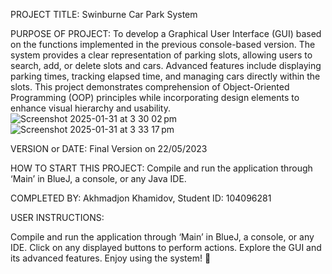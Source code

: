 PROJECT TITLE:
Swinburne Car Park System

PURPOSE OF PROJECT:
To develop a Graphical User Interface (GUI) based on the functions implemented in the previous console-based version. The system provides a clear representation of parking slots, allowing users to search, add, or delete slots and cars. Advanced features include displaying parking times, tracking elapsed time, and managing cars directly within the slots. This project demonstrates comprehension of Object-Oriented Programming (OOP) principles while incorporating design elements to enhance visual hierarchy and usability.
![Screenshot 2025-01-31 at 3 30 02 pm](https://github.com/user-attachments/assets/8ed3449d-1856-48de-b8c5-4bc913e071a3)
![Screenshot 2025-01-31 at 3 33 17 pm](https://github.com/user-attachments/assets/b6183e18-0955-4e1f-8107-880c6675b94d)

VERSION or DATE:
Final Version on 22/05/2023

HOW TO START THIS PROJECT:
Compile and run the application through ‘Main’ in BlueJ, a console, or any Java IDE.

COMPLETED BY:
Akhmadjon Khamidov, Student ID: 104096281

USER INSTRUCTIONS:

Compile and run the application through ‘Main’ in BlueJ, a console, or any IDE.
Click on any displayed buttons to perform actions.
Explore the GUI and its advanced features.
Enjoy using the system! 🚗
